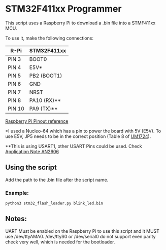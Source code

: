# STM32F411xx Programmer 

This script uses a Raspberry Pi to download a .bin file into a STMF411xx MCU. 

To use it, make the following connections: 


|   R-Pi  | STM32F411xx   |
| ------  | ------------- |
|  PIN 3  | BOOT0         |
|  PIN 4  | E5V*          |
|  PIN 5  | PB2 (BOOT1)   |
|  PIN 6  | GND           |
|  PIN 7  | NRST          |
|  PIN 8  | PA10 (RX)**   |
|  PIN 10 | PA9  (TX)**   |
[Raspberry Pi Pinout reference](https://linuxhint.com/wp-content/uploads/2022/02/gpio-pinout-raspberry-pi-01.png)

*I used a Nucleo-64 which has a pin to power the board with 5V (E5V). To use E5V, JP5 needs to be in the correct position (Table 8 of [UM1724](https://www.st.com/resource/en/user_manual/dm00105823-stm32-nucleo64-boards-mb1136-stmicroelectronics.pdf)).

**This is using USART1, other USART Pins could be used. Check [Application Note AN2606](https://www.st.com/resource/en/application_note/cd00167594-stm32-microcontroller-system-memory-boot-mode-stmicroelectronics.pdf)

  ## Using the script 
  Add the path to the .bin file after the script name.
  ### Example:
  ```
  python3 stm32_flash_loader.py blink_led.bin
  ```
  
  ## Notes: 
  UART Must be enabled on the Raspberry Pi to use this script and it MUST use /dev/ttyAMA0. 
  /dev/ttyS0 or /dev/serial0 do not support even parity check very well, which is needed for the bootloader. 

  
